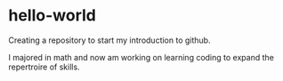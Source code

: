 # hello-world
Creating a repository to start my introduction to github.

I majored in math and now am working on learning coding to expand the repertroire of skills.

